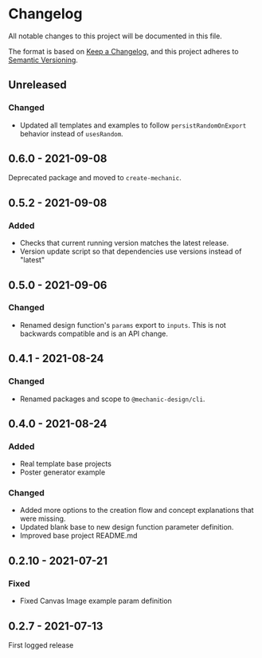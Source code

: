 # Changelog

All notable changes to this project will be documented in this file.

The format is based on [Keep a Changelog](https://keepachangelog.com/en/1.0.0/),
and this project adheres to [Semantic Versioning](https://semver.org/spec/v2.0.0.html).

## Unreleased

### Changed

- Updated all templates and examples to follow `persistRandomOnExport` behavior instead of `usesRandom`.

## 0.6.0 - 2021-09-08

Deprecated package and moved to `create-mechanic`.

## 0.5.2 - 2021-09-08

### Added

- Checks that current running version matches the latest release.
- Version update script so that dependencies use versions instead of "latest"

## 0.5.0 - 2021-09-06

### Changed

- Renamed design function's `params` export to `inputs`. This is not backwards compatible and is an API change.

## 0.4.1 - 2021-08-24

### Changed

- Renamed packages and scope to `@mechanic-design/cli`.

## 0.4.0 - 2021-08-24

### Added

- Real template base projects
- Poster generator example

### Changed

- Added more options to the creation flow and concept explanations that were missing.
- Updated blank base to new design function parameter definition.
- Improved base project README.md

## 0.2.10 - 2021-07-21

### Fixed

- Fixed Canvas Image example param definition

## 0.2.7 - 2021-07-13

First logged release
